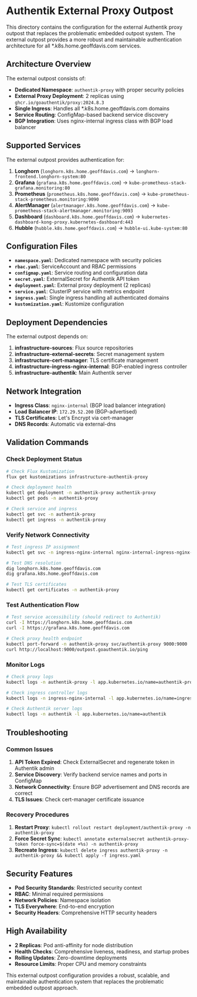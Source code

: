 # Authentik External Proxy Outpost

This directory contains the configuration for the external Authentik proxy outpost that replaces the problematic embedded outpost system. The external outpost provides a more robust and maintainable authentication architecture for all \*.k8s.home.geoffdavis.com services.

## Architecture Overview

The external outpost consists of:

- **Dedicated Namespace**: `authentik-proxy` with proper security policies
- **External Proxy Deployment**: 2 replicas using `ghcr.io/goauthentik/proxy:2024.8.3`
- **Single Ingress**: Handles all \*.k8s.home.geoffdavis.com domains
- **Service Routing**: ConfigMap-based backend service discovery
- **BGP Integration**: Uses nginx-internal ingress class with BGP load balancer

## Supported Services

The external outpost provides authentication for:

1. **Longhorn** (`longhorn.k8s.home.geoffdavis.com`) → `longhorn-frontend.longhorn-system:80`
2. **Grafana** (`grafana.k8s.home.geoffdavis.com`) → `kube-prometheus-stack-grafana.monitoring:80`
3. **Prometheus** (`prometheus.k8s.home.geoffdavis.com`) → `kube-prometheus-stack-prometheus.monitoring:9090`
4. **AlertManager** (`alertmanager.k8s.home.geoffdavis.com`) → `kube-prometheus-stack-alertmanager.monitoring:9093`
5. **Dashboard** (`dashboard.k8s.home.geoffdavis.com`) → `kubernetes-dashboard-kong-proxy.kubernetes-dashboard:443`
6. **Hubble** (`hubble.k8s.home.geoffdavis.com`) → `hubble-ui.kube-system:80`

## Configuration Files

- **`namespace.yaml`**: Dedicated namespace with security policies
- **`rbac.yaml`**: ServiceAccount and RBAC permissions
- **`configmap.yaml`**: Service routing and configuration data
- **`secret.yaml`**: ExternalSecret for Authentik API token
- **`deployment.yaml`**: External proxy deployment (2 replicas)
- **`service.yaml`**: ClusterIP service with metrics endpoint
- **`ingress.yaml`**: Single ingress handling all authenticated domains
- **`kustomization.yaml`**: Kustomize configuration

## Deployment Dependencies

The external outpost depends on:

1. **infrastructure-sources**: Flux source repositories
2. **infrastructure-external-secrets**: Secret management system
3. **infrastructure-cert-manager**: TLS certificate management
4. **infrastructure-ingress-nginx-internal**: BGP-enabled ingress controller
5. **infrastructure-authentik**: Main Authentik server

## Network Integration

- **Ingress Class**: `nginx-internal` (BGP load balancer integration)
- **Load Balancer IP**: `172.29.52.200` (BGP-advertised)
- **TLS Certificates**: Let's Encrypt via cert-manager
- **DNS Records**: Automatic via external-dns

## Validation Commands

### Check Deployment Status

```bash
# Check Flux Kustomization
flux get kustomizations infrastructure-authentik-proxy

# Check deployment health
kubectl get deployment -n authentik-proxy authentik-proxy
kubectl get pods -n authentik-proxy

# Check service and ingress
kubectl get svc -n authentik-proxy
kubectl get ingress -n authentik-proxy
```

### Verify Network Connectivity

```bash
# Test ingress IP assignment
kubectl get svc -n ingress-nginx-internal nginx-internal-ingress-nginx-controller

# Test DNS resolution
dig longhorn.k8s.home.geoffdavis.com
dig grafana.k8s.home.geoffdavis.com

# Test TLS certificates
kubectl get certificates -n authentik-proxy
```

### Test Authentication Flow

```bash
# Test service accessibility (should redirect to Authentik)
curl -I https://longhorn.k8s.home.geoffdavis.com
curl -I https://grafana.k8s.home.geoffdavis.com

# Check proxy health endpoint
kubectl port-forward -n authentik-proxy svc/authentik-proxy 9000:9000
curl http://localhost:9000/outpost.goauthentik.io/ping
```

### Monitor Logs

```bash
# Check proxy logs
kubectl logs -n authentik-proxy -l app.kubernetes.io/name=authentik-proxy

# Check ingress controller logs
kubectl logs -n ingress-nginx-internal -l app.kubernetes.io/name=ingress-nginx

# Check Authentik server logs
kubectl logs -n authentik -l app.kubernetes.io/name=authentik
```

## Troubleshooting

### Common Issues

1. **API Token Expired**: Check ExternalSecret and regenerate token in Authentik admin
2. **Service Discovery**: Verify backend service names and ports in ConfigMap
3. **Network Connectivity**: Ensure BGP advertisement and DNS records are correct
4. **TLS Issues**: Check cert-manager certificate issuance

### Recovery Procedures

1. **Restart Proxy**: `kubectl rollout restart deployment/authentik-proxy -n authentik-proxy`
2. **Force Secret Sync**: `kubectl annotate externalsecret authentik-proxy-token force-sync=$(date +%s) -n authentik-proxy`
3. **Recreate Ingress**: `kubectl delete ingress authentik-proxy -n authentik-proxy && kubectl apply -f ingress.yaml`

## Security Features

- **Pod Security Standards**: Restricted security context
- **RBAC**: Minimal required permissions
- **Network Policies**: Namespace isolation
- **TLS Everywhere**: End-to-end encryption
- **Security Headers**: Comprehensive HTTP security headers

## High Availability

- **2 Replicas**: Pod anti-affinity for node distribution
- **Health Checks**: Comprehensive liveness, readiness, and startup probes
- **Rolling Updates**: Zero-downtime deployments
- **Resource Limits**: Proper CPU and memory constraints

This external outpost configuration provides a robust, scalable, and maintainable authentication system that replaces the problematic embedded outpost approach.
